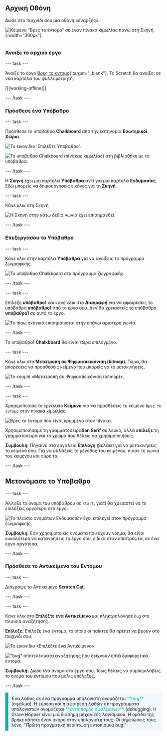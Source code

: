 ## Αρχική Οθόνη

<div style="display: flex; flex-wrap: wrap">
<div style="flex-basis: 200px; flex-grow: 1; margin-right: 15px;">
Δώσε στο παιχνίδι σου μια οθόνη «έναρξης».
</div>
<div>

![Κείμενο "Βρες το έντομο" σε έναν πίνακα κιμωλίας πάνω στη Σκηνή.](images/start-screen.png){:width="300px"}

</div>
</div>

### Άνοιξε το αρχικό έργο

--- task ---

Άνοιξε το έργο [Βρες το έντομο](https://scratch.mit.edu/projects/582214723/editor){:target="_blank"}. Το Scratch θα ανοίξει σε νέα καρτέλα του φυλλομετρητή.

[[[working-offline]]]

--- /task ---

### Πρόσθεσε ένα Υπόβαθρο

--- task ---

Πρόσθεσε το υπόβαθρο **Chalkboard** από την κατηγορία **Εσωτερικοί Χώροι**.

![Το εικονίδιο 'Επιλέξτε Υπόβαθρο'.](images/backdrop-button.png)

![Το υπόβαθρο Chalkboard (πίνακας κιμωλίας) στη βιβλιοθήκη με τα υπόβαθρα.](images/chalkboard.png)

--- /task ---

Η **Σκηνή** έχει μια καρτέλα **Υπόβαθρα** αντί για μια καρτέλα **Ενδυμασίες**. Εδώ μπορείς να δημιουργήσεις εικόνες για τη **Σκηνή**.

--- task ---

Κάνε κλικ στη Σκηνή.

![Η Σκηνή στην κάτω δεξιά γωνία έχει επισημανθεί.](images/stage-pane.png)

--- /task ---

### Επεξεργάσου το Υπόβαθρο

--- task ---

Κάνε κλικ στην καρτέλα **Υπόβαθρα** για να ανοίξεις το πρόγραμμα ζωγραφικής.

![Το υπόβαθρο Chalkboard στο πρόγραμμα ζωγραφικής.](images/chalkboard-paint.png)

--- /task ---

--- task ---

Επίλεξε **υπόβαθρο1** και κάνε κλικ στο **Διαγραφή** για να αφαιρέσεις το υπόβαθρο **υπόβαθρο1** από το έργο σου. Δεν θα χρειαστείς το υπόβαθρο **υπόβαθρο1** σε αυτό το έργο.

![Το πίσω σκηνικό επισημαίνεται στην επάνω αριστερή γωνία.](images/delete-backdrop1.png)

--- /task ---

Το υπόβαθρο1 **Chalkboard** θα είναι τώρα επιλεγμένο.

--- task ---

Κάνε κλικ στο **Μετατροπή σε Ψηφιοαπεικόνιση (bitmap)**. Τώρα, θα μπορέσεις να προσθέσεις κείμενο που μπορείς να το μετακινήσεις.

![Το κουμπί «Μετατροπή σε Ψηφιοαπεικόνιση (bitmap)».](images/vector-button.png)

--- /task ---

--- task ---

Χρησιμοποίησε το εργαλείο **Κείμενο** για να προσθέσεις το κείμενο `Βρες το έντομο` στον πίνακα κιμωλίας:

![Βρες το έντομο που είναι κρυμμένο στον πίνακα.](images/chalkboard-text.png)

Χρησιμοποιήσαμε τη γραμματοσειρά**San Serif** σε λευκό, αλλά **επίλεξε** τη γραμματοσειρά και το χρώμα που θέλεις να χρησιμοποιήσεις.

**Συμβουλή:** Πήγαινε στο εργαλείο **Επιλογή** (βελάκι) για να μετακινήσεις το κείμενό σου. Για να αλλάξεις το μέγεθος του κειμένου, πιάσε τη γωνία του κειμένου και σύρε το.

--- /task ---

## Μετονόμασε το Υπόβαθρο

--- task ---

Άλλαξε το όνομα του υπόβαθρου σε `start`, γιατί θα χρειαστεί να το επιλέξεις αργότερα στο έργο.

![Το πλαίσιο ονομάτων Ενδυμασιών έχει επιλεγεί στον πρόγραμμα ζωγραφικής.](images/start-screen-name.png)

**Συμβουλή:** Εάν χρησιμοποιείς ονόματα που έχουν νόημα, θα είναι ευκολότερο να κατανοήσεις το έργο σου, ειδικά όταν επιστρέψεις σε ένα έργο αργότερα.

--- /task ---

### Πρόσθεσε το Αντικείμενο του Εντόμου

--- task ---

Διάγραψε το Αντικείμενο **Scratch Cat**.

--- /task ---

--- task ---

Κάνε κλικ στο **Επιλέξτε ένα Αντικείμενο** και πληκτρολόγησε `bug` στο πλαίσιο αναζήτησης.

**Επίλεξε:** Επίλεξε ένα έντομο, το οποίο οι παίκτες θα πρέπει να βρουν στο παιχνίδι σου.

![Το εικονίδιο «Επιλέξτε ένα Αντικείμενο».](images/sprite-button.png)

!["bug" αποτελέσματα αναζήτησης που δείχνουν επτά διαφορετικά έντομα.](images/bug-search.png)

**Συμβουλή:** Δώσε ένα όνομα στο έργο σου. Ίσως θέλεις να συμπεριλάβεις το όνομα του εντόμου που μόλις επέλεξες.

--- /task ---

<p style="border-left: solid; border-width:10px; border-color: #0faeb0; background-color: aliceblue; padding: 10px;">
Ένα λάθος σε ένα πρόγραμμα υπολογιστή ονομάζεται <span style="color: #0faeb0">**bug**</span> (σφάλμα). Η εύρεση και η αφαίρεση λαθών σε προγράμματα υπολογιστών ονομάζεται <span style="color: #0faeb0">**εντοπισμός σφαλμάτων**</span> (debugging). Η Grace Hopper είναι μια διάσημη μηχανικός λογισμικού. Η ομάδα της βρήκε κάποτε έναν σκόρο στον υπολογιστή τους. Οι σημειώσεις τους λένε, "Πρώτη πραγματική περίπτωση εντοπισμού bug."
</p>


